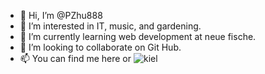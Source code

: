 - 👋 Hi, I’m @PZhu888
- 👀 I’m interested in IT, music, and gardening.
- 🌱 I’m currently learning web development at neue fische.
- 💞️ I’m looking to collaborate on Git Hub.
- 📫 You can find me here or
  ![kiel](https://upload.wikimedia.org/wikipedia/commons/thumb/e/ec/Kiel_Rathaus_0336.jpg/330px-Kiel_Rathaus_0336.jpg)
  

<!---
PZhu888/PZhu888 is a ✨ special ✨ repository because its `README.md` (this file) appears on your GitHub profile.
You can click the Preview link to take a look at your changes.
--->
